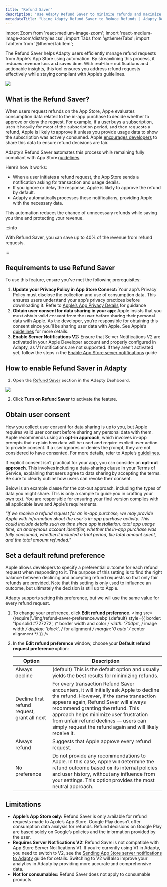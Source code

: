 ```yaml
---
title: "Refund Saver"
description: "Use Adapty Refund Saver to minimize refunds and maximize revenue."
metadataTitle: "Using Adapty Refund Saver to Reduce Refunds | Adapty Docs"
---
```


import Zoom from 'react-medium-image-zoom';
import 'react-medium-image-zoom/dist/styles.css';
import Tabs from '@theme/Tabs'; import TabItem from '@theme/TabItem'; 

The Refund Saver helps Adapty users efficiently manage refund requests from Apple’s App Store using automation. By streamlining this process, it reduces revenue loss and saves time. With real-time notifications and actionable insights, this tool ensures you address refund requests effectively while staying compliant with Apple’s guidelines.

<Zoom>
  <img src={require('./img/refunds-chart.webp').default}
  style={{
    border: '1px solid #727272', /* border width and color */
    width: '500px', /* image width */
    display: 'block', /* for alignment */
    margin: '0 auto' /* center alignment */
  }}
/>
</Zoom>

## What is the Refund Saver?

When users request refunds on the App Store, Apple evaluates consumption data related to the in-app purchase to decide whether to approve or deny the request. For example, if a user buys a subscription, uses it heavily for most of the subscription period, and then requests a refund, Apple is likely to approve it unless you provide usage data to show the subscription was actively consumed. Apple [encourages developers](https://developer.apple.com/documentation/appstoreserverapi/send_consumption_information) to share this data to ensure refund decisions are fair.

Adapty’s Refund Saver automates this process while remaining fully compliant with App Store [guidelines](https://developer.apple.com/documentation/appstoreserverapi/send_consumption_information).

Here’s how it works:

- When a user initiates a refund request, the App Store sends a notification asking for transaction and usage details.
- If you ignore or delay the response, Apple is likely to approve the refund by default.
- Adapty automatically processes these notifications, providing Apple with the necessary data.

This automation reduces the chance of unnecessary refunds while saving you time and protecting your revenue.

:::info

With Refund Saver, you can save up to 40% of the revenue from refund requests.

:::

## Requirements to use Refund Saver

To use this feature, ensure you’ve met the following prerequisites:

1. **Update your Privacy Policy in App Store Connect:**
   Your app’s Privacy Policy must disclose the collection and use of consumption data. This ensures users understand your app’s privacy practices before downloading it. Refer to [Apple’s App Privacy Details](https://developer.apple.com/app-store/app-privacy-details/) for guidance
2. **Obtain user consent for data sharing in your app**:
   Apple insists that you must obtain valid consent from the user before sharing their personal data with Apple. As the developer, you’re responsible for obtaining this consent since you’ll be sharing user data with Apple. See Apple’s [guidelines](https://developer.apple.com/documentation/appstoreserverapi/send_consumption_information#3921151) for more details.
3. **Enable Server Notifications V2:**
   Ensure that Server Notifications V2 are activated in your Apple Developer account and properly configured in Adapty, as V1 notifications are not supported. If they aren’t activated yet, follow the steps in the [Enable App Store server notifications](enable-app-store-server-notifications) guide

## How to enable Refund Saver in Adapty

1. Open the [Refund Saver](https://app.adapty.io/refund-saver) section in the Adapty Dashboard.

<Zoom>
  <img src={require('./img/refund-off.webp').default}
  style={{
    border: '1px solid #727272', /* border width and color */
    width: '700px', /* image width */
    display: 'block', /* for alignment */
    margin: '0 auto' /* center alignment */
  }}
/>
</Zoom>

2. Click **Turn on Refund Saver** to activate the feature.

## Obtain user consent

How you collect user consent for data sharing is up to you, but Apple requires valid user consent before sharing any personal data with them. Apple recommends using an **opt-in approach**, which involves in-app prompts that explain how data will be used and require explicit user action to provide consent. If a user ignores or denies the prompt, they are not considered to have consented. For more details, refer to Apple’s [guidelines](https://developer.apple.com/documentation/appstoreserverapi/send_consumption_information#3921151).

If explicit consent isn’t practical for your app, you can consider an **opt-out approach**. This involves including a data-sharing clause in your Terms of Service, explaining that users agree to data sharing by accepting the terms. Be sure to clearly outline how users can revoke their consent. 

Below is an example clause for the opt-out approach, including the types of data you might share. This is only a sample to guide you in crafting your own text. You are responsible for ensuring your final version complies with all applicable laws and Apple’s requirements.

*"If we receive a refund request for an in-app purchase, we may provide Apple with information about the user's in-app purchase activity. This could include details such as time since app installation, total app usage time, an anonymous account identifier, whether the in-app purchase was fully consumed, whether it included a trial period, the total amount spent, and the total amount refunded."*

<!--- Depending on your chosen approach, set the **Default consent policy** option in the **Edit refund preferences** menu:

 <Zoom>
  <img src={require('./img/refund-saver-preference.webp').default}
  style={{
    border: '1px solid #727272', /* border width and color */
    width: '700px', /* image width */
    display: 'block', /* for alignment */
    margin: '0 auto' /* center alignment */
  }}
/>
</Zoom>

Use the snippet below to update the user’s consent status in Adapty:

<Tabs groupId="current-os" queryString> 

<TabItem value="swift" label="iOS (3.4.1+)" default> 

 ```swift showLineNumbers 
do {
  try await Adapty.updateCollectingRefundDataConsent(<CONSENT_VALUE>)
} catch {
  // handle the error
}
 ```

</TabItem> 

<TabItem value="flutter" label="Flutter (3.4.0+)" default> 

```javascript showLineNumbers 

try {
  await Adapty().updateCollectingRefundDataConsent(<CONSENT_VALUE>);
} on AdaptyError catch (adaptyError) {
  // handle the error
} catch (e) {
  // handle the error
}
```

</TabItem> 
</Tabs> --->

## Set a default refund preference

Apple allows developers to specify a preferential outcome for each refund request when responding to it. The purpose of this setting is to find the right balance between declining and accepting refund requests so that only fair refunds are provided. Note that this setting is only used to influence an outcome, but ultimately the decision is still up to Apple.

Adapty supports setting this preference, but we will use the same value for every refund request.

1. To change your preference, click **Edit refund preference**.
   <Zoom>
     <img src={require('./img/refund-saver-preference.webp').default}
     style={{
       border: '1px solid #727272', /* border width and color */
       width: '700px', /* image width */
       display: 'block', /* for alignment */
       margin: '0 auto' /* center alignment */
     }}
   />
   </Zoom>

2. In the **Edit refund preference** window, choose your **Default refund request preference** option:

   | Option                                       | Description                                                  |
   | -------------------------------------------- | ------------------------------------------------------------ |
   | Always decline                               | (default) This is the default option and usually yields the best results for minimizing refunds. |
   | Decline first refund request, grant all next | For every transaction Refund Saver encounters, it will initially ask Apple to decline the refund. However, if the same transaction appears again, Refund Saver will always recommend granting the refund. This approach helps minimize user frustration from unfair refund declines — users can simply request the refund again and will likely receive it. |
   | Always refund                                | Suggests that Apple approve every refund request.            |
   | No preference                                | Do not provide any recommendations to Apple. In this case, Apple will determine the refund outcome based on its internal policies and user history, without any influence from your settings. This option provides the most neutral approach. |
   
      <!---    | Grant first refund request, decline all next | Suggests that Apple approve the first request from a user but decline all subsequent ones from the same user. | --->

<!--- ## Set a refund preference with the SDK

You can set the refund preference in your app code individually for every installation depending on some user's actions. Use the snippet below to set the preference:

<Tabs groupId="current-os" queryString> 

<TabItem value="swift" label="iOS (3.4.1+)" default>   

```swift showLineNumbers code  
do {
  try await Adapty.updateRefundPreference(<PREFERENCE_VALUE>)
} catch {
  // handle the error
}
```
</TabItem>
<TabItem value="flutter" label="Flutter (3.4.0+)" default> 

```javascript showLineNumbers code  
try {
  await Adapty().updateRefundPreference(<PREFERENCE_VALUE>);
} on AdaptyError catch (adaptyError) {
  // handle the error
} catch (e) {
  // handle the error
}
```
</TabItem> 
</Tabs>



## Manually adjust individual refund preferences

Even with a default refund behavior set, you may want to manually adjust specific requests. Here's how:

1. Enable the **Delay automated response for manual processing** toggle in the **Edit Refund Saver preferences** window. This gives you 11 hours to manually process the request before it is sent. 11 hours is the maximum delay allowed by Apple.
2. Manually adjust the refund preference for specific requests as needed. 

If you don’t make any changes within 11 hours, the request will be sent using your default preference. --->

## Limitations

- **Apple’s App Store only:** Refund Saver is only available for refund requests made to Apple’s App Store. Google Play doesn’t offer consumption data analysis for refunds. Refund decisions on Google Play are based solely on Google’s policies and the information provided by the user.
- **Requires Server Notifications V2:** Refund Saver is not compatible with App Store Server Notifications V1. If you’re currently using V1 in Adapty, you need to switch to V2, see the [Sending App Store server notifications to Adapty](enable-app-store-server-notifications) guide for details. Switching to V2 will also improve your analytics in Adapty by providing more accurate and comprehensive data.
- **Not for consumables:** Refund Saver does not apply to consumable products.





